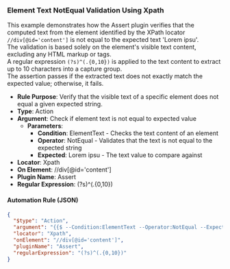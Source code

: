 ### Element Text NotEqual Validation Using Xpath

This example demonstrates how the Assert plugin verifies that the computed text from the element identified by the XPath locator `//div[@id='content']` is not equal to the expected text 'Lorem ipsu'.  
The validation is based solely on the element's visible text content, excluding any HTML markup or tags.  
A regular expression `(?s)^(.{0,10})` is applied to the text content to extract up to 10 characters into a capture group.  
The assertion passes if the extracted text does not exactly match the expected value; otherwise, it fails.

- **Rule Purpose**: Verify that the visible text of a specific element does not equal a given expected string.  
- **Type**: Action  
- **Argument**: Check if element text is not equal to expected value  
  - **Parameters**:  
    - **Condition**: ElementText - Checks the text content of an element  
    - **Operator**: NotEqual - Validates that the text is not equal to the expected string  
    - **Expected**: Lorem ipsu - The text value to compare against  
- **Locator**: Xpath  
- **On Element**: //div[@id='content']  
- **Plugin Name**: Assert  
- **Regular Expression**: (?s)^(.{0,10})

#### Automation Rule (JSON)

```json
{
  "$type": "Action",
  "argument": "{{$ --Condition:ElementText --Operator:NotEqual --Expected:Lorem ipsu}}",
  "locator": "Xpath",
  "onElement": "//div[@id='content']",
  "pluginName": "Assert",
  "regularExpression": "(?s)^(.{0,10})"
}
```
